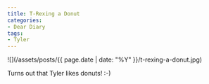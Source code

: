 ```yaml
---
title: T-Rexing a Donut
categories:
- Dear Diary
tags:
- Tyler
---
```


![](/assets/posts/{{ page.date | date: "%Y" }}/t-rexing-a-donut.jpg)
  



Turns out that Tyler likes donuts! :-)
